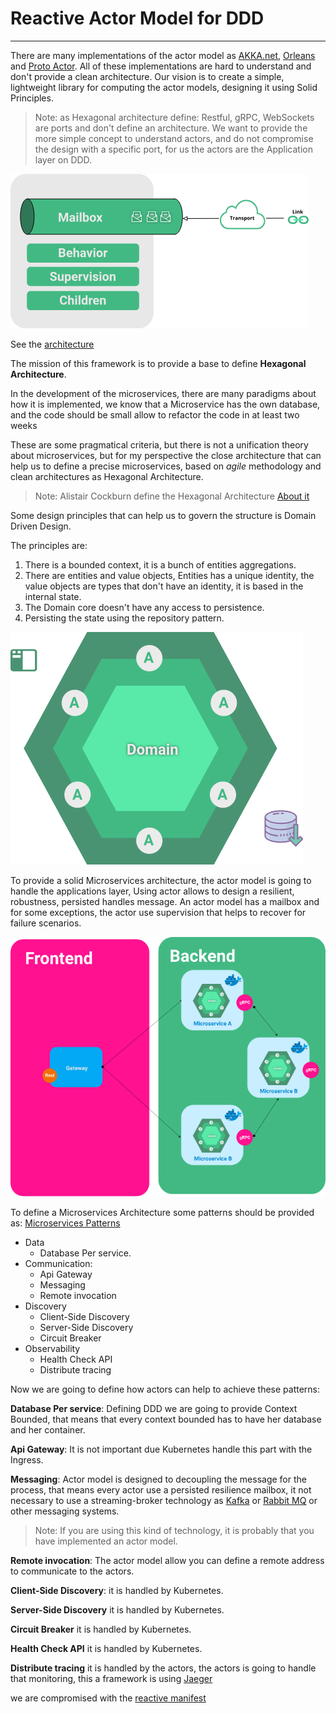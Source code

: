 
# Reactive Actor Model for DDD

---

There are many implementations of the actor model as
[AKKA.net](https://getakka.net/), [Orleans](https://dotnet.github.io/orleans) and [Proto Actor](http://proto.actor).
All of these implementations are hard to understand and don't provide a clean architecture.
Our vision is to create a simple, lightweight library for computing the actor models, designing it
using Solid Principles.
 
>Note: as Hexagonal architecture define: Restful, gRPC, WebSockets are ports and don't define an architecture. 
>We want to provide the more simple concept to understand actors, and do not compromise the
>design with a specific port, for us the actors are the Application layer on DDD.
 
![Actor](assets/actor.png)
 
See the [architecture](architecture.md)
 
The mission of this framework is to provide a base to define **Hexagonal Architecture**.
 
In the development of the microservices, there are many paradigms about how it is implemented,
we know that a Microservice has the own database, and the code should be small allow to
refactor the code in at least two weeks
 
These are some pragmatical criteria, but there is not a unification theory about microservices, but
for my perspective the close architecture that can help us to define a precise microservices,
based on *agile* methodology and clean architectures as Hexagonal Architecture.
 
 
> Note: Alistair Cockburn define the Hexagonal Architecture [About it](https://alistair.cockburn.us/hexagonal-architecture/)
 
 
Some design principles that can help us to govern the structure is Domain Driven Design.
 
The principles are:
 
1. There is a bounded context, it is a bunch of entities aggregations.
2. There are entities and value objects, Entities has a unique identity, the value objects are
types that don't have an identity, it is based in the internal state.
3. The Domain core doesn't have any access to persistence.
4. Persisting the state using the repository pattern.
 
  
![Hexagonal](assets/hexagonal.png)
 
To provide a solid Microservices architecture, the actor model is going to handle the applications layer,
Using actor allows to design a resilient, robustness, persisted handles message. An actor model
has a mailbox and for some exceptions, the actor
use supervision that helps to recover for failure scenarios. 
 
![Deployment](assets/deployment.png)
 
 To define a Microservices Architecture some patterns should be provided as:
 [Microservices Patterns](https://microservices.io/patterns/microservices.html)
 
 - Data
     - Database Per service. 
 - Communication:
     - Api Gateway
     - Messaging 
     - Remote invocation
 - Discovery
     - Client-Side Discovery
     - Server-Side Discovery
     - Circuit Breaker
 - Observability 
     - Health Check API
     - Distribute tracing
 
 Now we are going to define how actors can help to achieve these patterns:
 
**Database Per service**: Defining DDD we are going to provide Context Bounded, that means that every context bounded has to have her database and her container.
 
**Api Gateway**: It is not important due Kubernetes handle this part with the Ingress.
 
**Messaging**: Actor model is designed to decoupling the message for the process, that means every actor use a persisted resilience mailbox, it not necessary to use a streaming-broker technology as [Kafka](https://kafka.apache.org/) or
[Rabbit MQ](https://www.rabbitmq.com/)  or other messaging systems. 
 
> Note: If you are using this kind of technology, it is probably that you have implemented an actor model.
 
**Remote invocation**: The actor model allow you can define a remote address to communicate to the actors.
 
**Client-Side Discovery**: it is handled by Kubernetes.
 
**Server-Side Discovery** it is handled by Kubernetes.
 
**Circuit Breaker** it is handled by Kubernetes.
 
**Health Check API** it is handled by Kubernetes.
 
**Distribute tracing** it is handled by the actors, the actors is going to handle that monitoring, this a framework is using [Jaeger](https://www.jaegertracing.io/)
 
 we are compromised with the [reactive manifest](https://www.reactivemanifesto.org/)
 